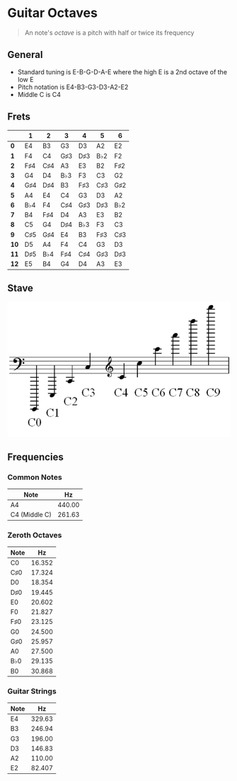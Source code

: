 # Guitar Octaves

> An note's _octave_ is a pitch with half or twice its frequency

## General

 - Standard tuning is E-B-G-D-A-E where the high E is a 2nd octave of the low E
 - Pitch notation is E4-B3-G3-D3-A2-E2
 - Middle C is C4

## Frets

|        | 1   | 2   | 3   | 4   | 5   | 6   |
|--------|-----|-----|-----|-----|-----|-----|
| **0**  | E4  | B3  | G3  | D3  | A2  | E2  |
| **1**  | F4  | C4  | G♯3 | D♯3 | B♭2 | F2  |
| **2**  | F♯4 | C♯4 | A3  | E3  | B2  | F♯2 |
| **3**  | G4  | D4  | B♭3 | F3  | C3  | G2  |
| **4**  | G♯4 | D♯4 | B3  | F♯3 | C♯3 | G♯2 |
| **5**  | A4  | E4  | C4  | G3  | D3  | A2  |
| **6**  | B♭4 | F4  | C♯4 | G♯3 | D♯3 | B♭2  |
| **7**  | B4  | F♯4 | D4  | A3  | E3  | B2  |
| **8**  | C5  | G4  | D♯4 | B♭3 | F3  | C3  |
| **9**  | C♯5 | G♯4 | E4  | B3  | F♯3 | C♯3 |
| **10** | D5  | A4  | F4  | C4  | G3 | D3  |
| **11** | D♯5 | B♭4 | F♯4 | C♯4  | G♯3 | D♯3 |
| **12** | E5  | B4  | G4  | D4  | A3  | E3  |

## Stave

![Stave C's](stave-c.png)

## Frequencies

### Common Notes

| Note          | Hz     |
|---------------|--------|
| A4            | 440.00 |
| C4 (Middle C) | 261.63 |

### Zeroth Octaves

| Note | Hz     |
|------|--------|
| C0   | 16.352 |
| C♯0  | 17.324 |
| D0   | 18.354 |
| D♯0  | 19.445 |
| E0   | 20.602 |
| F0   | 21.827 |
| F♯0  | 23.125 |
| G0   | 24.500 |
| G♯0  | 25.957 |
| A0   | 27.500 |
| B♭0  | 29.135 |
| B0   | 30.868 |

### Guitar Strings

| Note | Hz     |
|------|--------|
| E4   | 329.63 |
| B3   | 246.94 |
| G3   | 196.00 |
| D3   | 146.83 |
| A2   | 110.00 |
| E2   | 82.407 |
